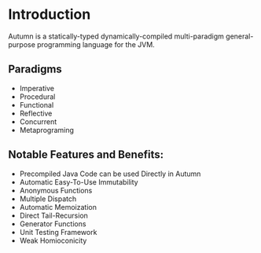 <div class="center-text"> <h1> Introduction </h1> </div>

Autumn is a statically-typed dynamically-compiled multi-paradigm general-purpose programming language for the JVM.


## Paradigms

+ Imperative
+ Procedural
+ Functional
+ Reflective
+ Concurrent
+ Metaprograming


## Notable Features and Benefits:

+ Precompiled Java Code can be used Directly in Autumn
+ Automatic Easy-To-Use Immutability
+ Anonymous Functions
+ Multiple Dispatch
+ Automatic Memoization
+ Direct Tail-Recursion
+ Generator Functions
+ Unit Testing Framework
+ Weak Homioconicity

